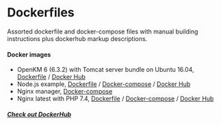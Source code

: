 # Dockerfiles

Assorted dockerfile and docker-compose files with manual building instructions plus dockerhub markup descriptions.

#### Docker images

 - OpenKM 6 (6.3.2) with Tomcat server bundle on Ubuntu 16.04, [Dockerfile](https://github.com/eduardomota/dockerfiles/blob/master/openkm6/6.3.2/Dockerfile) / [Docker Hub](https://hub.docker.com/r/eduardomota/openkm6/)
 - Node.js example, [Dockerfile](https://github.com/eduardomota/dockerfiles/blob/master/nodejs/Dockerfile) / [Docker-compose](https://github.com/eduardomota/dockerfiles/blob/master/nodejs/docker-compose.yml) / [Docker Hub](https://hub.docker.com/r/eduardomota/nodejs/)
 - Nginx manager, [Docker-compose](https://github.com/eduardomota/dockerfiles/blob/master/nginx-manager/docker-compose.yml)
 - Nginx latest with PHP 7.4, [Dockerfile](https://github.com/eduardomota/dockerfiles/blob/master/nginx-php/Dockerfile) / [Docker-compose](https://github.com/eduardomota/dockerfiles/blob/master/nginx-php/docker-compose.yml) / [Docker Hub](https://hub.docker.com/r/eduardomota/nginx-php/)

##### [Check out DockerHub](https://hub.docker.com/u/eduardomota/)
